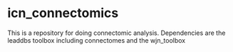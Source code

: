 # icn_connectomics
This is a repository for doing connectomic analysis. Dependencies are the leaddbs toolbox including connectomes and the wjn_toolbox
